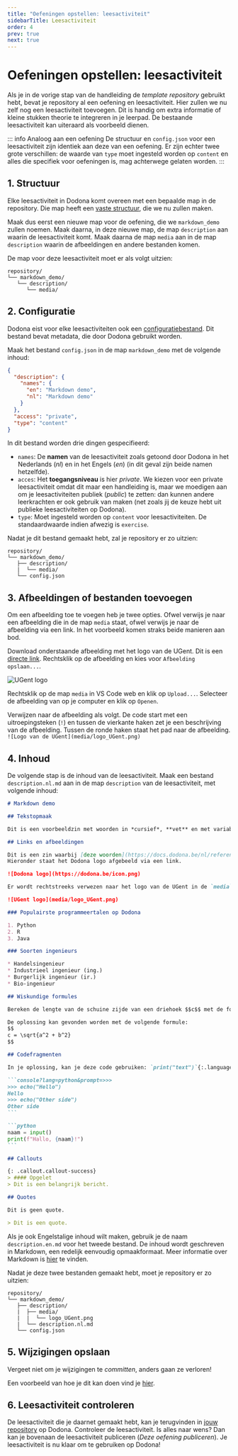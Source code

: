 ```yaml
---
title: "Oefeningen opstellen: leesactiviteit"
sidebarTitle: Leesactiviteit
order: 4
prev: true
next: true
---
```



# Oefeningen opstellen: leesactiviteit

Als je in de vorige stap van de handleiding de _template repository_ gebruikt hebt, bevat je repository al een oefening en leesactiviteit.
Hier zullen we nu zelf nog een leesactiviteit toevoegen.
Dit is handig om extra informatie of kleine stukken theorie te integreren in je leerpad.
De bestaande leesactiviteit kan uiteraard als voorbeeld dienen.

::: info Analoog aan een oefening
De structuur en `config.json` voor een leesactiviteit zijn identiek aan deze van een oefening.
Er zijn echter twee grote verschillen: de waarde van `type` moet ingesteld worden op `content` en alles die specifiek voor oefeningen is, mag achterwege gelaten worden.
:::

## 1. Structuur

Elke leesactiviteit in Dodona komt overeen met een bepaalde map in de repository.
Die map heeft een [vaste structuur](/nl/references/exercise-directory-structure), die we nu zullen maken.

Maak dus eerst een nieuwe map voor de oefening, die we `markdown_demo` zullen noemen.
Maak daarna, in deze nieuwe map, de map `description` aan waarin de leesactiviteit komt.
Maak daarna de map `media` aan in de map `description` waarin de afbeeldingen en andere bestanden komen.

De map voor deze leesactiviteit moet er als volgt uitzien:

```
repository/
└── markdown_demo/
   └── description/
      └── media/
```

## 2. Configuratie

Dodona eist voor elke leesactiviteiten ook een [configuratiebestand](/nl/references/exercise-config).
Dit bestand bevat metadata, die door Dodona gebruikt worden.

Maak het bestand `config.json` in de map `markdown_demo` met de volgende inhoud:

```json
{
  "description": {
    "names": {
      "en": "Markdown demo",
      "nl": "Markdown demo"
    }
  },
  "access": "private",
  "type": "content"
}
```

In dit bestand worden drie dingen gespecifieerd:

- `names`: De **namen** van de leesactiviteit zoals getoond door Dodona in het Nederlands (_nl_) en in het Engels (_en_) (in dit geval zijn beide namen hetzelfde).
- `acces`: Het **toegangsniveau** is hier _private_. We kiezen voor een private leesactiviteit omdat dit maar een handleiding is, maar we moedigen aan om je leesactiviteiten publiek (_public_) te zetten: dan kunnen andere leerkrachten er ook gebruik van maken (net zoals jij de keuze hebt uit publieke leesactiviteiten op Dodona).
- `type`: Moet ingesteld worden op `content` voor leesactiviteiten. De standaardwaarde indien afwezig is `exercise`.

Nadat je dit bestand gemaakt hebt, zal je repository er zo uitzien:

```
repository/
└── markdown_demo/
   ├── description/
   |  └── media/
   └── config.json
```

## 3. Afbeeldingen of bestanden toevoegen

Om een afbeelding toe te voegen heb je twee opties.
Ofwel verwijs je naar een afbeelding die in de map `media` staat, ofwel verwijs je naar de afbeelding via een link.
In het voorbeeld komen straks beide manieren aan bod.

Download onderstaande afbeelding met het logo van de UGent. Dit is een [directe link](https://styleguide.ugent.be/files/uploads/logo_UGent_NL_RGB_2400_kleur_witbg.png). Rechtsklik op de afbeelding en kies voor `Afbeelding opslaan...`.

![UGent logo](logo_UGent.png)

Rechtsklik op de map `media` in VS Code web en klik op `Upload...`.
Selecteer de afbeelding van op je computer en klik op `Openen`.

Verwijzen naar de afbeelding als volgt.
De code start met een uitroepingsteken (`!`) en tussen de vierkante haken zet je een beschrijving van de afbeelding.
Tussen de ronde haken staat het pad naar de afbeelding.
`![Logo van de UGent](media/logo_UGent.png)`

## 4. Inhoud

De volgende stap is de inhoud van de leesactiviteit.
Maak een bestand `description.nl.md` aan in de map `description` van de leesactiviteit, met volgende inhoud:

````markdown
# Markdown demo

## Tekstopmaak

Dit is een voorbeeldzin met woorden in *cursief*, **vet** en met variabel `result` in functie `geef_oplossing()`.

## Links en afbeeldingen

Dit is een zin waarbij [deze woorden](https://docs.dodona.be/nl/references/exercise-description/) linken naar de Dodona-handleiding over Markdown.
Hieronder staat het Dodona logo afgebeeld via een link.

![Dodona logo](https://dodona.be/icon.png)

Er wordt rechtstreeks verwezen naar het logo van de UGent in de `media` map.

![UGent logo](media/logo_UGent.png)

### Populairste programmeertalen op Dodona

1. Python
2. R
3. Java

### Soorten ingenieurs

* Handelsingenieur
* Industrieel ingenieur (ing.)
* Burgerlijk ingenieur (ir.)
* Bio-ingenieur

## Wiskundige formules

Bereken de lengte van de schuine zijde van een driehoek $$c$$ met de formule $$c^2 = a^2 + b^2$$.

De oplossing kan gevonden worden met de volgende formule:
$$
c = \sqrt{a^2 + b^2}
$$

## Codefragmenten

In je oplossing, kan je deze code gebruiken: `print("text")`{:.language-python}.

```console?lang=python&prompt=>>>
>>> echo("Hello")
Hello
>>> echo("Other side")
Other side
```

```python
naam = input()
print(f"Hallo, {naam}!")
```

## Callouts

{: .callout.callout-success}
> #### Opgelet
> Dit is een belangrijk bericht.

## Quotes

Dit is geen quote.

> Dit is een quote.
````

Als je ook Engelstalige inhoud wilt maken, gebruik je de naam `description.en.md` voor het tweede bestand.
De inhoud wordt geschreven in Markdown, een redelijk eenvoudig opmaakformaat. Meer informatie over Markdown is [hier](/nl/references/exercise-description) te vinden.

Nadat je deze twee bestanden gemaakt hebt, moet je repository er zo uitzien:

```
repository/
└── markdown_demo/
   ├── description/
   |  ├── media/
   |  |  └── logo_UGent.png
   |  └── description.nl.md
   └── config.json
```

## 5. Wijzigingen opslaan

Vergeet niet om je wijzigingen te _committen_, anders gaan ze verloren!

Een voorbeeld van hoe je dit kan doen vind je [hier](/nl/guides/exercises/creating-exercises/exercise/#_5-wijzigingen-opslaan).

## 6. Leesactiviteit controleren

De leesactiviteit die je daarnet gemaakt hebt, kan je terugvinden in [jouw repository](https://dodona.be/nl/repositories/) op Dodona. Controleer de leesactiviteit. Is alles naar wens? Dan kan je bovenaan de leesactiviteit publiceren (_Deze oefening publiceren_). Je leesactiviteit is nu klaar om te gebruiken op Dodona!
